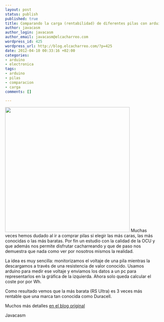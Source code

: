 ```yaml
--- 
layout: post
status: publish
published: true
title: Comparando la carga (rentabilidad) de diferentes pilas con arduino
author: javacasm
author_login: javacasm
author_email: javacasm@elcacharreo.com
wordpress_id: 425
wordpress_url: http://blog.elcacharreo.com/?p=425
date: 2012-04-10 00:33:16 +02:00
categories: 
- arduino
- electronica
tags: 
- arduino
- pilas
- comparacion
- carga
comments: []

---
```

<a href="http://denishennessy.com/images/bat_graph.png"><img class="alignleft" title="Comparativa de carga de pilas" src="http://denishennessy.com/images/bat_graph.png" alt="" width="408" /></a>
Muchas veces hemos dudado al ir a comprar pilas si elegir las más caras, las más conocidas o las más baratas. Por fin un estudio con la calidad de la OCU y que además nos permite disfrutar cacharreando y que de paso nos demuestra que nada como ver por nosotros mismos la realidad.

La idea es muy sencilla: monitorizamos el voltaje de una pila mientras la descargamos a través de una resistencia de valor conocido. Usamos arduino para medir ese voltaje y enviamos los datos a un pc para representarlos en la gráfica de la izquierda. Ahora solo queda calcular el coste por por Wh.

Como resultado vemos que la más barata (RS Ultra) es 3 veces más rentable que una marca tan conocida como Duracell.

Muchos más detalles <a href="http://denishennessy.com/2012/04/08/measuring-battery-capacity-with-an-arduino/">en el blog original</a>

Javacasm
